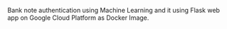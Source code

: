 
Bank note authentication using Machine Learning and it using Flask web app on Google Cloud Platform as Docker Image.
